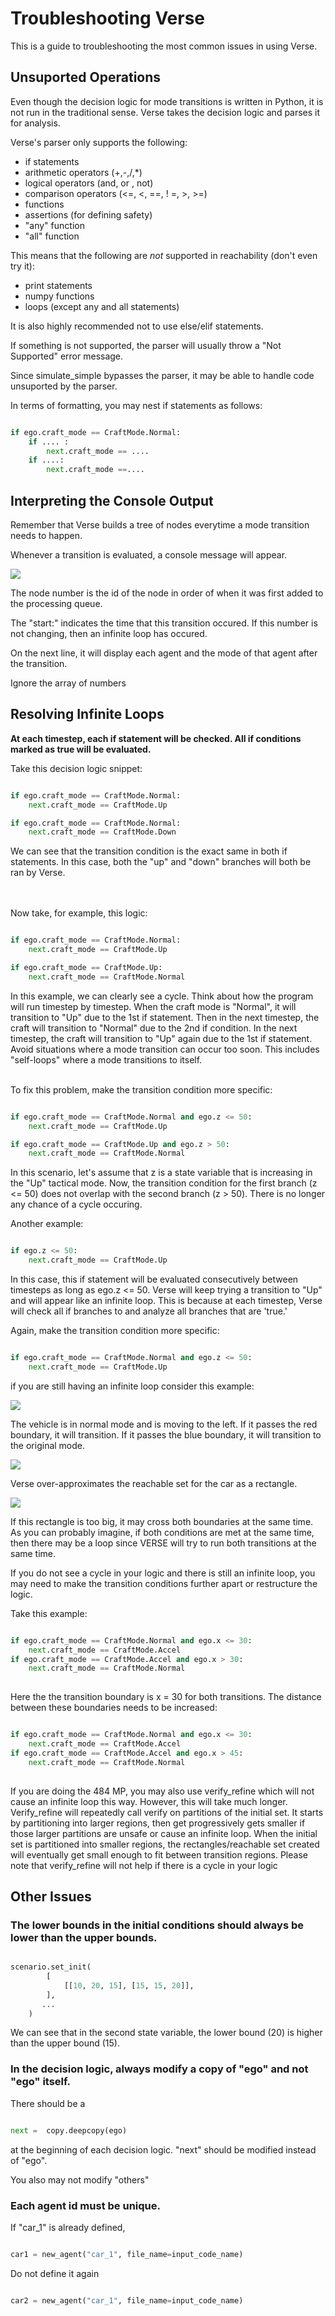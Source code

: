 # Troubleshooting Verse

This is a guide to troubleshooting the most common issues in using Verse.


## Unsuported Operations

Even though the decision logic for mode transitions is written in Python, it is not run in the traditional sense. Verse takes the decision logic and parses it for analysis.

Verse's parser only supports the following:
- if statements
- arithmetic operators (+,-,/,*)
- logical operators (and, or , not)
- comparison operators (<=, <, ==, ! =, >, >=)
- functions
- assertions (for defining safety)
- "any" function
- "all" function


This means that the following are *not* supported in reachability (don't even try it):
- print statements
- numpy functions
- loops (except any and all statements)


It is also highly recommended not to use else/elif statements.

If something is not supported, the parser will usually throw a "Not Supported" error message.

Since simulate_simple bypasses the parser, it may be able to handle code unsuported by the parser. 

In terms of formatting, you may nest if statements as follows:

```python

if ego.craft_mode == CraftMode.Normal:
    if .... :
        next.craft_mode == ....
    if ....:
        next.craft_mode ==....


```
## Interpreting the Console Output

Remember that Verse builds a tree of nodes everytime a mode transition needs to happen.

Whenever a transition is evaluated, a console message will appear.

![](figs/console.png)

The node number is the id of the node in order of when it was first added to the processing queue.

The "start:" indicates the time that this transition occured. If this number is not changing, then an infinite loop has occured.

On the next line, it will display each agent and the mode of that agent after the transition.

Ignore the array of numbers


## Resolving Infinite Loops

**At each timestep, each if statement will be checked. All if conditions marked as true will be evaluated.**

Take this decision logic snippet:

```python

if ego.craft_mode == CraftMode.Normal:
    next.craft_mode == CraftMode.Up

if ego.craft_mode == CraftMode.Normal:
    next.craft_mode == CraftMode.Down

```
We can see that the transition condition is the exact same in both if statements. In this case, both the "up" and "down" branches will both be ran by Verse.

<br/><br/>
Now take, for example, this logic:

```python

if ego.craft_mode == CraftMode.Normal:
    next.craft_mode == CraftMode.Up

if ego.craft_mode == CraftMode.Up:
    next.craft_mode == CraftMode.Normal

```


In this example, we can clearly see a cycle. Think about how the program will run timestep by timestep. When the craft mode is "Normal", it will transition to "Up" due to the 1st if statement. Then in the next timestep, the craft will transition to "Normal" due to the 2nd if condition. In the next timestep, the craft will transition to "Up" again due to the 1st if statement. Avoid situations where a mode transition can occur too soon. This includes "self-loops" where a mode transitions to itself.
<br/><br/>

To fix this problem, make the transition condition more specific:


```python

if ego.craft_mode == CraftMode.Normal and ego.z <= 50:
    next.craft_mode == CraftMode.Up

if ego.craft_mode == CraftMode.Up and ego.z > 50:
    next.craft_mode == CraftMode.Normal

```

In this scenario, let's assume that z is a state variable that is increasing in the "Up" tactical mode. Now, the transition condition for the first branch (z <= 50) does not overlap with the second branch (z > 50). There is no longer any chance of a cycle occuring.

Another example:
```python

if ego.z <= 50:
    next.craft_mode == CraftMode.Up

```

In this case, this if statement will be evaluated consecutively between timesteps as long as ego.z <= 50. Verse will keep trying a transition to "Up" and will appear like an infinite loop. This is because at each timestep, Verse will check all if branches to and analyze all branches that are 'true.'

Again, make the transition condition more specific:

```python

if ego.craft_mode == CraftMode.Normal and ego.z <= 50:
    next.craft_mode == CraftMode.Up

```

if you are still having an infinite loop consider this example:

![](figs/vehicle1.png)

The vehicle is in normal mode and is moving to the left. If it passes the red boundary, it will transition. If it passes the blue boundary, it will transition to the original mode.

![](figs/rect1.png)

Verse over-approximates the reachable set for the car as a rectangle. 

![](figs/rect2.png)

If this rectangle is too big, it may cross both boundaries at the same time. As you can probably imagine, if both conditions are met at the same time, then there may be a loop since VERSE will try to run both transitions at the same time.

If you do not see a cycle in your logic and there is still an infinite loop, you may need to make the transition conditions further apart or restructure the logic. 

Take this example:

```python

if ego.craft_mode == CraftMode.Normal and ego.x <= 30:
    next.craft_mode == CraftMode.Accel
if ego.craft_mode == CraftMode.Accel and ego.x > 30:
    next.craft_mode == CraftMode.Normal
    

```
Here the the transition boundary is x = 30 for both transitions. The distance between these boundaries needs to be increased:

```python

if ego.craft_mode == CraftMode.Normal and ego.x <= 30:
    next.craft_mode == CraftMode.Accel
if ego.craft_mode == CraftMode.Accel and ego.x > 45:
    next.craft_mode == CraftMode.Normal
    

```

If you are doing the 484 MP, you may also use verify_refine which will not cause an infinite loop this way. However, this will take much longer. Verify_refine will repeatedly call verify on partitions of the initial set. It starts by partitioning into larger regions, then get progressively gets smaller if those larger partitions are unsafe or cause an infinite loop. When the initial set is partitioned into smaller regions, the rectangles/reachable set created will eventually get small enough to fit between transition regions. Please note that verify_refine will not help if there is a cycle in your logic 


## Other Issues

### The lower bounds in the initial conditions should always be lower than the upper bounds.


```python

scenario.set_init(
        [
            [[10, 20, 15], [15, 15, 20]],
        ],
       ...
    )
```

We can see that in the second state variable, the lower bound (20) is higher than the upper bound (15). 


### In the decision logic, always modify a copy of "ego" and not "ego" itself. 

There should be a

```python

next =  copy.deepcopy(ego)
```
at the beginning of each decision logic. "next" should be modified instead of "ego".

You also may not modify "others"

### Each agent id must be unique.

If "car_1" is already defined,
```python

car1 = new_agent("car_1", file_name=input_code_name)
```

Do not define it again

```python

car2 = new_agent("car_1", file_name=input_code_name)
```



